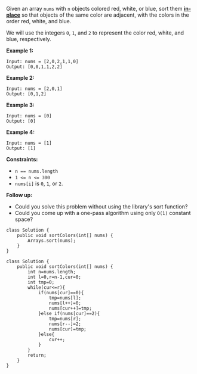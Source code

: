 Given an array `nums` with `n` objects colored red, white, or blue, sort them **[in-place](https://en.wikipedia.org/wiki/In-place_algorithm)** so that objects of the same color are adjacent, with the colors in the order red, white, and blue.

We will use the integers `0`, `1`, and `2` to represent the color red, white, and blue, respectively.

 

**Example 1:**

```
Input: nums = [2,0,2,1,1,0]
Output: [0,0,1,1,2,2]
```

**Example 2:**

```
Input: nums = [2,0,1]
Output: [0,1,2]
```

**Example 3:**

```
Input: nums = [0]
Output: [0]
```

**Example 4:**

```
Input: nums = [1]
Output: [1]
```

 

**Constraints:**

- `n == nums.length`
- `1 <= n <= 300`
- `nums[i]` is `0`, `1`, or `2`.

 

**Follow up:**

- Could you solve this problem without using the library's sort function?
- Could you come up with a one-pass algorithm using only `O(1)` constant space?

```
class Solution {
    public void sortColors(int[] nums) {
        Arrays.sort(nums);
    }
}
```



```
class Solution {
    public void sortColors(int[] nums) {
        int n=nums.length;
        int l=0,r=n-1,cur=0;
        int tmp=0;
        while(cur<=r){
            if(nums[cur]==0){
                tmp=nums[l];
                nums[l++]=0;
                nums[cur++]=tmp;
            }else if(nums[cur]==2){
                tmp=nums[r];
                nums[r--]=2;
                nums[cur]=tmp;
            }else{
                cur++;
            }
        }
        return;
    }
}
```

